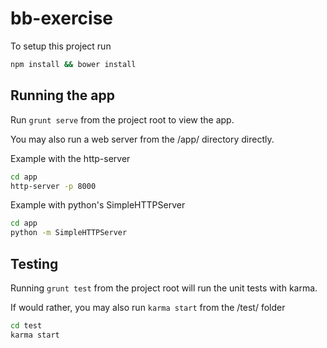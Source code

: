 # bb-exercise

To setup this project run
```bash
npm install && bower install
```

## Running the app

Run `grunt serve` from the project root to view the app.

You may also run a web server from the /app/ directory directly. 

Example with the http-server 
```bash
cd app
http-server -p 8000
```

Example with python's SimpleHTTPServer
```bash
cd app
python -m SimpleHTTPServer
```

## Testing

Running `grunt test` from the project root will run the unit tests with karma.

If would rather, you may also run `karma start` from the /test/ folder
```bash
cd test
karma start
```


